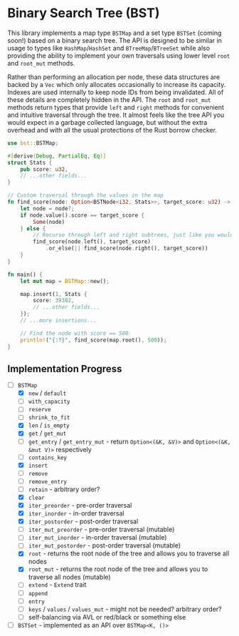 # Binary Search Tree (BST)

This library implements a map type `BSTMap` and a set type `BSTSet` (coming soon!) based on a binary
search tree. The API is designed to be similar in usage to types like `HashMap`/`HashSet` and
`BTreeMap`/`BTreeSet` while also providing the ability to implement your own traversals using lower
level `root` and `root_mut` methods.

Rather than performing an allocation per node, these data structures are backed by a `Vec` which
only allocates occasionally to increase its capacity. Indexes are used internally to keep node IDs
from being invalidated. All of these details are completely hidden in the API. The `root` and
`root_mut` methods return types that provide `left` and `right` methods for convenient and intuitive
traversal through the tree. It almost feels like the tree API you would expect in a garbage
collected language, but without the extra overhead and with all the usual protections of the Rust
borrow checker.

```rust
use bst::BSTMap;

#[derive(Debug, PartialEq, Eq)]
struct Stats {
    pub score: u32,
    // ...other fields...
}

// Custom traversal through the values in the map
fn find_score(node: Option<BSTNode<i32, Stats>>, target_score: u32) -> Option<BSTNode<i32, Stats>> {
    let node = node?;
    if node.value().score == target_score {
        Some(node)
    } else {
        // Recurse through left and right subtrees, just like you would in a GC'd language!
        find_score(node.left(), target_score)
            .or_else(|| find_score(node.right(), target_score))
    }
}

fn main() {
    let mut map = BSTMap::new();

    map.insert(1, Stats {
        score: 39382,
        // ...other fields...
    });
    // ...more insertions...

    // Find the node with score == 500
    println!("{:?}", find_score(map.root(), 500));
}
```

## Implementation Progress

- [ ] `BSTMap`
    - [x] `new` / `default`
    - [ ] `with_capacity`
    - [ ] `reserve`
    - [ ] `shrink_to_fit`
    - [x] `len` / `is_empty`
    - [x] `get` / `get_mut`
    - [ ] `get_entry` / `get_entry_mut` - return `Option<(&K, &V)>` and `Option<(&K, &mut V)>` respectively
    - [ ] `contains_key`
    - [x] `insert`
    - [ ] `remove`
    - [ ] `remove_entry`
    - [ ] `retain` - arbitrary order?
    - [x] `clear`
    - [x] `iter_preorder` - pre-order traversal
    - [x] `iter_inorder` - in-order traversal
    - [x] `iter_postorder` - post-order traversal
    - [ ] `iter_mut_preorder` - pre-order traversal (mutable)
    - [ ] `iter_mut_inorder` - in-order traversal (mutable)
    - [ ] `iter_mut_postorder` - post-order traversal (mutable)
    - [x] `root` - returns the root node of the tree and allows you to traverse all nodes
    - [x] `root_mut` - returns the root node of the tree and allows you to traverse all nodes (mutable)
    - [ ] `extend` - `Extend` trait
    - [ ] `append`
    - [ ] `entry`
    - [ ] `keys` / `values` / `values_mut` - might not be needed? arbitrary order?
    - [ ] self-balancing via AVL or red/black or something else
- [ ] `BSTSet` - implemented as an API over `BSTMap<K, ()>`
